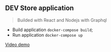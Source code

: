 ## DEV Store application

> Builded with React and Nodejs with Graphql

- Build application `docker-compose build`;
- Run application `docker-compose up`

[Video demo](https://drive.google.com/file/d/1NiuLBPHo2sjZG2Nm0TLxsjh2Ftzfxp-f/view)